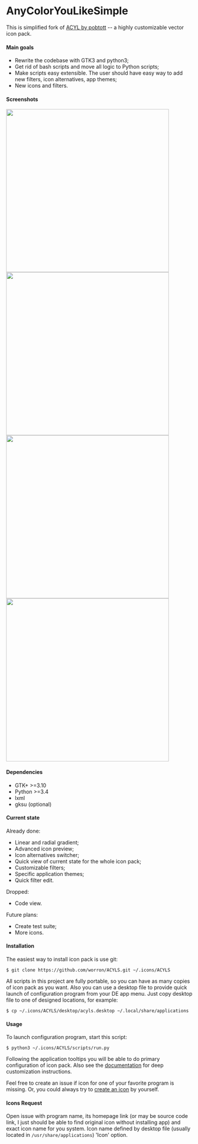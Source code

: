 # AnyColorYouLikeSimple
This is simplified fork of [ACYL by pobtott](http://gnome-look.org/content/show.php/?content=102435) -- a highly customizable vector icon pack.

#### Main goals
* Rewrite the codebase with GTK3 and python3;
* Get rid of bash scripts and move all logic to Python scripts;
* Make scripts easy extensible. The user should have easy way to add new filters, icon alternatives, app themes;
* New icons and filters.

#### Screenshots
<img src="https://i.imgur.com/9DtRBrU.png" width="440"> <img src="https://i.imgur.com/XRQesGP.png" width="440">
<img src="https://i.imgur.com/xlih3G0.png" width="440"> <img src="https://i.imgur.com/HtZM5AR.png" width="440">

#### Dependencies
* GTK+ >=3.10
* Python >=3.4
* lxml
* gksu (optional)

#### Current state
Already done:
* Linear and radial gradient;
* Advanced icon preview;
* Icon alternatives switcher;
* Quick view of current state for the whole icon pack;
* Customizable filters;
* Specific application themes;
* Quick filter edit.

Dropped:
* Code view.

Future plans:
* Create test suite;
* More icons.

#### Installation
The easiest way to install icon pack is use git:
```shell
$ git clone https://github.com/worron/ACYLS.git ~/.icons/ACYLS
```
All scripts in this project are fully portable, so you can have as many copies of icon pack as you want. Also you can use a desktop file to provide quick launch of configuration program from your DE app menu. Just copy desktop file to one of designed locations, for example:
```shell
$ cp ~/.icons/ACYLS/desktop/acyls.desktop ~/.local/share/applications
```

#### Usage
To launch configuration program, start this script:
```shell
$ python3 ~/.icons/ACYLS/scripts/run.py
```

Following the application tooltips you will be able to do primary configuration of icon pack. Also see the [documentation](https://github.com/worron/ACYLS/wiki) for deep customization instructions.

Feel free to create an issue if icon for one of your favorite program is missing. Or, you could always try to [create an icon](https://github.com/worron/ACYLS/wiki/Create-new-icon) by yourself.

#### Icons Request
Open issue with program name, its homepage link (or may be source code link, I just should be able to find original icon without installing app) and exact icon name for you system. Icon name defined by desktop file (usually located in `/usr/share/applications`) 'Icon' option.
